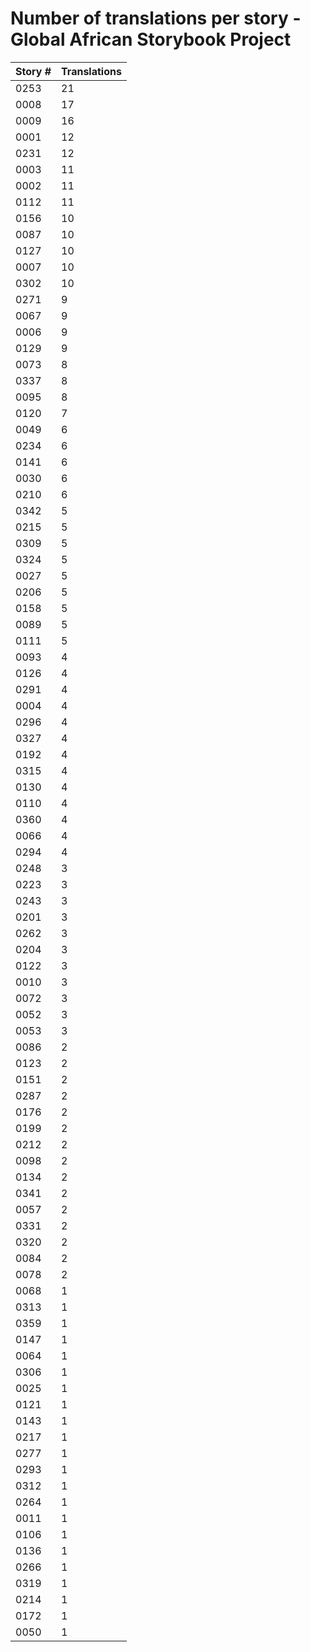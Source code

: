 # Number of translations per story - Global African Storybook Project

Story # | Translations
------- | ------------
0253 | 21
0008 | 17
0009 | 16
0001 | 12
0231 | 12
0003 | 11
0002 | 11
0112 | 11
0156 | 10
0087 | 10
0127 | 10
0007 | 10
0302 | 10
0271 | 9
0067 | 9
0006 | 9
0129 | 9
0073 | 8
0337 | 8
0095 | 8
0120 | 7
0049 | 6
0234 | 6
0141 | 6
0030 | 6
0210 | 6
0342 | 5
0215 | 5
0309 | 5
0324 | 5
0027 | 5
0206 | 5
0158 | 5
0089 | 5
0111 | 5
0093 | 4
0126 | 4
0291 | 4
0004 | 4
0296 | 4
0327 | 4
0192 | 4
0315 | 4
0130 | 4
0110 | 4
0360 | 4
0066 | 4
0294 | 4
0248 | 3
0223 | 3
0243 | 3
0201 | 3
0262 | 3
0204 | 3
0122 | 3
0010 | 3
0072 | 3
0052 | 3
0053 | 3
0086 | 2
0123 | 2
0151 | 2
0287 | 2
0176 | 2
0199 | 2
0212 | 2
0098 | 2
0134 | 2
0341 | 2
0057 | 2
0331 | 2
0320 | 2
0084 | 2
0078 | 2
0068 | 1
0313 | 1
0359 | 1
0147 | 1
0064 | 1
0306 | 1
0025 | 1
0121 | 1
0143 | 1
0217 | 1
0277 | 1
0293 | 1
0312 | 1
0264 | 1
0011 | 1
0106 | 1
0136 | 1
0266 | 1
0319 | 1
0214 | 1
0172 | 1
0050 | 1
